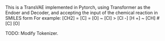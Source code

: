 This is a TransVAE implemented in Pytorch, using Transformer as the Endoer and Decoder, and accepting the input of the chemical reaction in SMILES form
For example: [CH2] = [C] = [O] ~ [Cl] > [Cl -] [H +] ~ [CH] # [C] [O]

TODO: Modify Tokenizer. 